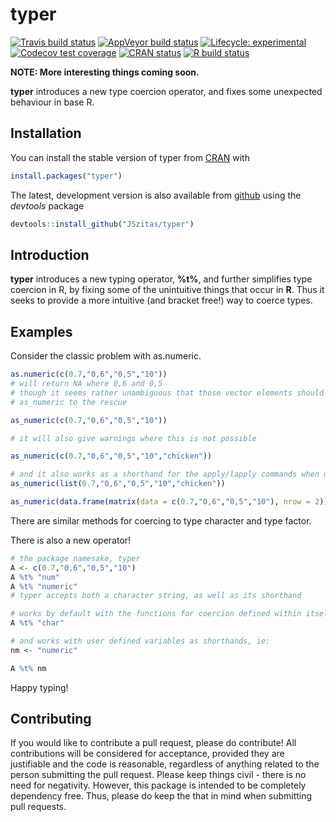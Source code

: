 
<!-- README.md is generated from README.Rmd. Please edit that file -->

# typer

<!-- badges: start -->

[![Travis build
status](https://travis-ci.org/JSzitas/typer.svg?branch=master)](https://travis-ci.org/JSzitas/typer)
[![AppVeyor build
status](https://ci.appveyor.com/api/projects/status/github/JSzitas/typer?branch=master&svg=true)](https://ci.appveyor.com/project/JSzitas/typer)
[![Lifecycle:
experimental](https://img.shields.io/badge/lifecycle-experimental-orange.svg)](https://www.tidyverse.org/lifecycle/#experimental)
[![Codecov test
coverage](https://codecov.io/gh/JSzitas/typer/branch/master/graph/badge.svg)](https://codecov.io/gh/JSzitas/typer?branch=master)
[![CRAN
status](https://www.r-pkg.org/badges/version/typer)](https://CRAN.R-project.org/package=typer)
[![R build
status](https://github.com/JSzitas/typer/workflows/R-CMD-check/badge.svg)](https://github.com/JSzitas/typer/actions)
<!-- badges: end -->

**NOTE: More interesting things coming soon.**

**typer** introduces a new type coercion operator, and fixes some
unexpected behaviour in base R.

## Installation

You can install the stable version of typer from
[CRAN](https://CRAN.R-project.org) with

``` r
install.packages("typer")
```

The latest, development version is also available from
[github](https://github.com/JSzitas/typer) using the *devtools* package

``` r
devtools::install_github("JSzitas/typer")
```

## Introduction

**typer** introduces a new typing operator, **%t%**, and further
simplifies type coercion in R, by fixing some of the unintuitive things
that occur in **R**. Thus it seeks to provide a more intuitive (and
bracket free\!) way to coerce types.

## Examples

Consider the classic problem with as.numeric.

``` r
as.numeric(c(0.7,"0,6","0,5","10"))
# will return NA where 0,6 and 0,5
# though it seems rather unambiguous that those vector elements should be coerced to type numeric
# as_numeric to the rescue

as_numeric(c(0.7,"0,6","0,5","10"))

# it will also give warnings where this is not possible

as_numeric(c(0.7,"0,6","0,5","10","chicken"))

# and it also works as a shorthand for the apply/lapply commands when used with matrices / data.frames / data.tables / lists
as_numeric(list(0.7,"0,6","0,5","10","chicken"))

as_numeric(data.frame(matrix(data = c(0.7,"0,6","0,5","10"), nrow = 2)))
```

There are similar methods for coercing to type character and type
factor.

There is also a new operator\!

``` r
# the package namesake, typer
A <- c(0.7,"0,6","0,5","10")
A %t% "num"
A %t% "numeric"
# typer accepts both a character string, as well as its shorthand

# works by default with the functions for coercion defined within itself (where possible)
A %t% "char"

# and works with user defined variables as shorthands, ie: 
nm <- "numeric"

A %t% nm
```

Happy typing\!

## Contributing

If you would like to contribute a pull request, please do contribute\!
All contributions will be considered for acceptance, provided they are
justifiable and the code is reasonable, regardless of anything related
to the person submitting the pull request. Please keep things civil -
there is no need for negativity. However, this package is intended to be
completely dependency free. Thus, please do keep the that in mind when
submitting pull requests.
